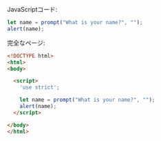 JavaScriptコード:

```js demo run
let name = prompt("What is your name?", "");
alert(name);
```

完全なページ:

```html
<!DOCTYPE html>
<html>
<body>

  <script>
    'use strict';

    let name = prompt("What is your name?", "");
    alert(name);
  </script>

</body>
</html>
```
